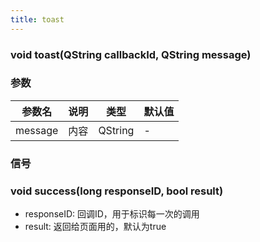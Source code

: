 ```yaml
---
title: toast
---
```


### void toast(QString callbackId, QString message)
### 参数
| 参数名 | 说明 | 类型 | 默认值 |
| -- | -- | -- | -- |
| message | 内容 | QString | -

### 信号
### void success(long responseID, bool result)
- responseID:	回调ID，用于标识每一次的调用
- result:  返回给页面用的，默认为true

